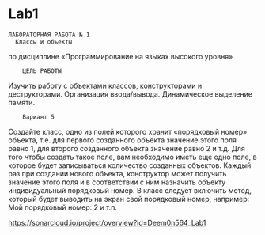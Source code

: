 # Lab1

    ЛАБОРАТОРНАЯ РАБОТА № 1
      Классы и объекты
  по дисциплине «Программирование на языках высокого уровня»
  
        ЦЕЛЬ РАБОТЫ
  Изучить работу с объектами классов, конструкторами и деструкторами. Организация ввода/вывода. Динамическое выделение памяти.
  
        Вариант 5
  Создайте класс, одно из полей которого хранит «порядковый номер» объекта, т.е. для первого созданного объекта значение этого поля равно 1, для второго созданного объекта значение равно 2 и т.д. Для того чтобы создать такое поле, вам необходимо иметь еще одно поле, в которое будет записываться количество созданных объектов. Каждый раз при создании нового объекта, конструктор может получить значение этого поля и в соответствии с ним назначить объекту индивидуальный порядковый номер. В класс следует включить метод, который будет выводить на экран свой порядковый номер, например: Мой порядковый номер: 2 и т.п.

https://sonarcloud.io/project/overview?id=Deem0n564_Lab1